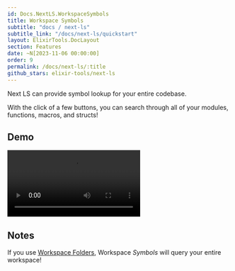 ```yaml
---
id: Docs.NextLS.WorkspaceSymbols
title: Workspace Symbols
subtitle: "docs / next-ls"
subtitle_link: "/docs/next-ls/quickstart"
layout: ElixirTools.DocLayout
section: Features
date: ~N[2023-11-06 00:00:00]
order: 9
permalink: /docs/next-ls/:title
github_stars: elixir-tools/next-ls
---
```


Next LS can provide symbol lookup for your entire codebase.

With the click of a few buttons, you can search through all of your modules, functions, macros, and structs!

## Demo

<video src="https://f005.backblazeb2.com/file/elixir-tools/next-ls-workspace-symbols.mp4" controls></video>

## Notes

If you use [Workspace Folders](/docs/next-ls/workspace-folders), Workspace _Symbols_ will query your entire workspace!
